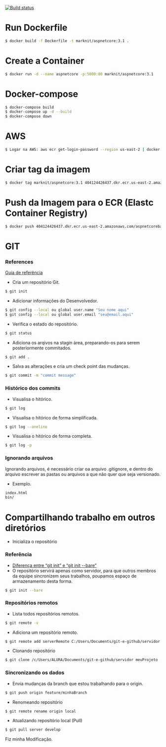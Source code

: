 [![Build status](https://dev.azure.com/escolaparaprogramadores/CSharpBaseProject/_apis/build/status/ASP.NET%20Core-CI)](https://dev.azure.com/escolaparaprogramadores/CSharpBaseProject/_build/latest?definitionId=4)

# Run Dockerfile
```sh
$ docker build -f Dockerfile -t marknit/aspnetcore:3.1 .
```
# Create a Container
```sh
$ docker run -d --name aspnetcore -p:5000:80 marknit/aspnetcore:3.1
```
# Docker-compose
```sh
$ docker-compose build
$ docker-compose up -d --build
$ docker-compose down
```
# AWS
```sh
$ Logar na AWS: aws ecr get-login-password --region us-east-2 | docker login --username AWS --password-stdin 404124426437.dkr.ecr.us-east-2.amazonaws.com
```
# Criar tag da imagem
```sh
$ docker tag marknit/aspnetcore:3.1 404124426437.dkr.ecr.us-east-2.amazonaws.com/aspnetcorebase:latest
```
# Push da Imagem para o ECR (Elastc Container Registry)
```sh
$ docker push 404124426437.dkr.ecr.us-east-2.amazonaws.com/aspnetcorebase:latest
```
# GIT
### References
[Guia de referência](https://devhints.io/git-log)
- Cria um repositório Git.
```sh
$ git init
```

- Adicionar informações do Desenvolvedor.
```sh
$ git config --local ou global user.name "Seu nome aqui"
$ git config --local ou global user.email "seu@email.aqui"
```
- Verifica o estado do repositório.
```sh
$ git status
```
- Adiciona os arqivos na stagin área, preparando-os para serem posteriormente commitados.
```sh
$ git add .
```
- Salva as alterações e cria um check point das mudanças.
```sh
$ git commit -m "commit message"
```

### Histórico dos commits
- Visualisa o hitórico.
```sh
$ git log
```

- Visualisa o hitórico de forma simplificada.
```sh
$ git log --oneline
```

- Visualisa o hitórico de forma completa.
```sh
$ git log -p
```

### Ignorando arquivos
 Ignorando arquivos, é necessário criar oa arquivo .gitignore, e dentro do arquivo escrever as pastas ou arquivos a que não quer que seja versionado.
- Exemplo.
```sh
index.html
bin/
```

# Compartilhando trabalho em outros diretórios 
- Inicializa o repositório
### Referência
- [Diferença entre “git init” e “git init --bare”](https://pt.stackoverflow.com/questions/80182/qual-%C3%A9-a-diferen%C3%A7a-entre-git-init-e-git-init-bare)
- O repositório servirá apenas como servidor, para que outros membros da equipe sincronizem seus trabalhos, poupamos espaço de armazenamento desta forma.
```sh
$ git init --bare
```

### Repositórios remotos
- Lista todos repositórios remotos.
```sh
$ git remote -v
```

- Adiciona um repositório remoto.
```sh
$ git remote add serverRemote C:/Users/Documents/git-e-github/servidor
```

- Clonando repositório
```sh
$ git clone /c/Users/ALURA/Documents/git-e-github/servidor meuProjeto
```
### Sincronizando os dados
- Envia mudanças da branch que estou trabalhando para o origin.
```sh
$ git push origin feature/minhaBranch
```
- Renomeando repositório
```sh
$ git remote rename origin local
```

- Atualizando repositório local (Pull)
```sh
$ git pull server develop
```

Fiz minha Modificação.
